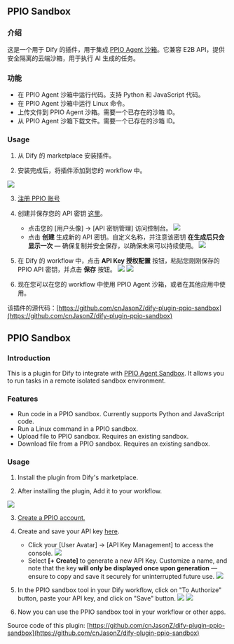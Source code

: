 ## PPIO Sandbox

### 介绍

这是一个用于 Dify 的插件，用于集成 [PPIO Agent 沙箱](https://ppio.com/ai-computing/sandbox?utm_source=github_dify&utm_medium=github_readme&utm_campaign=link)。它兼容 E2B API，提供安全隔离的云端沙箱，用于执行 AI 生成的任务。

### 功能

- 在 PPIO Agent 沙箱中运行代码。支持 Python 和 JavaScript 代码。
- 在 PPIO Agent 沙箱中运行 Linux 命令。
- 上传文件到 PPIO Agent 沙箱。需要一个已存在的沙箱 ID。
- 从 PPIO Agent 沙箱下载文件。需要一个已存在的沙箱 ID。

### Usage

1. 从 Dify 的 marketplace 安装插件。

2. 安装完成后，将插件添加到您的 workflow 中。

![](_assets/ppio-01.png)

3. [注册 PPIO 账号](https://ppio.com/user/register?invited_by=JXATT3&utm_source=github_dify&utm_medium=github_readme&utm_campaign=link)
4. 创建并保存您的 API 密钥 [这里](https://ppio.com/settings/key-management?utm_source=github_dify&utm_medium=github_readme&utm_campaign=link)。
   - 点击您的 [用户头像] → [API 密钥管理] 访问控制台。
     ![](_assets/ppio-02.png)
   - 点击 **创建** 生成新的 API 密钥。自定义名称，并注意该密钥 **在生成后只会显示一次** — 确保复制并安全保存，以确保未来可以持续使用。
     ![](_assets/ppio-03.png)

5. 在 Dify 的 workflow 中，点击 **API Key 授权配置** 按钮，粘贴您刚刚保存的 PPIO API 密钥，并点击 **保存** 按钮。
   ![](_assets/ppio-04.png)
   ![](_assets/ppio-05.png)

6. 现在您可以在您的 workflow 中使用 PPIO Agent 沙箱，或者在其他应用中使用。

该插件的源代码：[https://github.com/cnJasonZ/dify-plugin-ppio-sandbox](https://github.com/cnJasonZ/dify-plugin-ppio-sandbox)


## PPIO Sandbox

### Introduction

This is a plugin for Dify to integrate with [PPIO Agent Sandbox](https://ppio.com/ai-computing/sandbox?utm_source=github_dify&utm_medium=github_readme&utm_campaign=link). It allows you to run tasks in a remote isolated sandbox environment.

### Features

- Run code in a PPIO sandbox. Currently supports Python and JavaScript code.
- Run a Linux command in a PPIO sandbox.
- Upload file to PPIO sandbox. Requires an existing sandbox.
- Download file from a PPIO sandbox. Requires an existing sandbox.

### Usage

1. Install the plugin from Dify's marketplace.

2. After installing the plugin, Add it to your workflow.

![](_assets/ppio-01.png)

3. [Create a PPIO account.](https://ppio.com/user/register?invited_by=JXATT3&utm_source=github_dify&utm_medium=github_readme&utm_campaign=link)
4. Create and save your API key [here](https://ppio.com/settings/key-management?utm_source=github_dify&utm_medium=github_readme&utm_campaign=link).
   - Click your [User Avatar] → [API Key Management] to access the console.
     ![](_assets/ppio-02.png)
   - Select **[+ Create]** to generate a new API Key. Customize a name, and note that the key **will only be displayed once upon generation** — ensure to copy and save it securely for uninterrupted future use.
     ![](_assets/ppio-03.png)

5. In the PPIO sandbox tool in your Dify workflow, click on "To Authorize" button, paste your API key, and click on "Save" button.
   ![](_assets/ppio-04.png)
   ![](_assets/ppio-05.png)

6. Now you can use the PPIO sandbox tool in your workflow or other apps.

Source code of this plugin: [https://github.com/cnJasonZ/dify-plugin-ppio-sandbox](https://github.com/cnJasonZ/dify-plugin-ppio-sandbox)